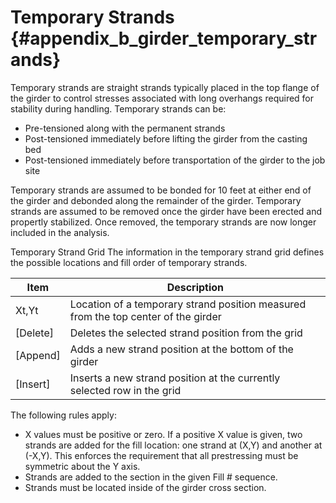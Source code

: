 Temporary Strands {#appendix_b_girder_temporary_strands}
==============================================
Temporary strands are straight strands typically placed in the top flange of the girder to control stresses associated with long overhangs required for stability during handling. Temporary strands can be:

* Pre-tensioned along with the permanent strands
* Post-tensioned immediately before lifting the girder from the casting bed
* Post-tensioned immediately before transportation of the girder to the job site

Temporary strands are assumed to be bonded for 10 feet at either end of the girder and debonded along the remainder of the girder. Temporary strands are assumed to be removed once the girder have been erected and propertly stabilized. Once removed, the temporary strands are now longer included in the analysis.

Temporary Strand Grid
The information in the temporary strand grid defines the possible locations and fill order of temporary strands.

Item     | Description
---------|-----------------
Xt,Yt    | Location of a temporary strand position measured from the top center of the girder
[Delete] | Deletes the selected strand position from the grid
[Append] | Adds a new strand position at the bottom of the girder
[Insert] | Inserts a new strand position at the currently selected row in the grid

The following rules apply:
* X values must be positive or zero. If a positive X value is given, two strands are added for the fill location: one strand at (X,Y) and another at (-X,Y). This enforces the requirement that all prestressing must be symmetric about the Y axis.
* Strands are added to the section in the given Fill # sequence.
* Strands must be located inside of the girder cross section.

